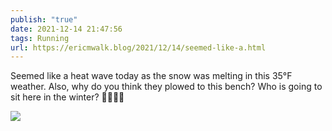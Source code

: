 ```yaml
---
publish: "true"
date: 2021-12-14 21:47:56
tags: Running
url: https://ericmwalk.blog/2021/12/14/seemed-like-a.html
---
```


Seemed like a heat wave today as the snow was melting in this 35°F weather. Also, why do you think they plowed to this bench? Who is going to sit here in the winter? 🤔🏃🏻‍♂️

![](https://ericmwalk.blog/uploads/2021/64dc56fa0a.jpg)